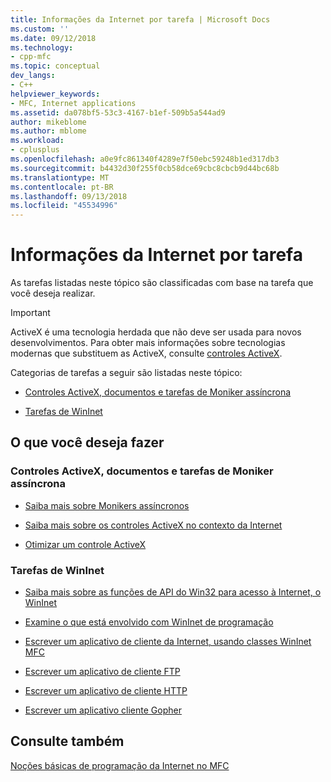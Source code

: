 ```yaml
---
title: Informações da Internet por tarefa | Microsoft Docs
ms.custom: ''
ms.date: 09/12/2018
ms.technology:
- cpp-mfc
ms.topic: conceptual
dev_langs:
- C++
helpviewer_keywords:
- MFC, Internet applications
ms.assetid: da078bf5-53c3-4167-b1ef-509b5a544ad9
author: mikeblome
ms.author: mblome
ms.workload:
- cplusplus
ms.openlocfilehash: a0e9fc861340f4289e7f50ebc59248b1ed317db3
ms.sourcegitcommit: b4432d30f255f0cb58dce69cbc8cbcb9d44bc68b
ms.translationtype: MT
ms.contentlocale: pt-BR
ms.lasthandoff: 09/13/2018
ms.locfileid: "45534996"
---
```

# <a name="internet-information-by-task"></a>Informações da Internet por tarefa
As tarefas listadas neste tópico são classificadas com base na tarefa que você deseja realizar.  

>[!IMPORTANT]
> ActiveX é uma tecnologia herdada que não deve ser usada para novos desenvolvimentos. Para obter mais informações sobre tecnologias modernas que substituem as ActiveX, consulte [controles ActiveX](activex-controls.md).
  
 Categorias de tarefas a seguir são listadas neste tópico:  
  
-   [Controles ActiveX, documentos e tarefas de Moniker assíncrona](#_core_activex_controls.2c_.documents_and_asynchronous_moniker_tasks)  
  
-   [Tarefas de WinInet](#_core_wininet_tasks)  
  
## <a name="what-do-you-want-to-do"></a>O que você deseja fazer  
  
###  <a name="_core_activex_controls.2c_.documents_and_asynchronous_moniker_tasks"></a> Controles ActiveX, documentos e tarefas de Moniker assíncrona  
  
-   [Saiba mais sobre Monikers assíncronos](../mfc/asynchronous-monikers-on-the-internet.md)  
  
-   [Saiba mais sobre os controles ActiveX no contexto da Internet](../mfc/activex-controls-on-the-internet.md)  
  
-   [Otimizar um controle ActiveX](../mfc/mfc-activex-controls-optimization.md)  
  
###  <a name="_core_wininet_tasks"></a> Tarefas de WinInet  
  
-   [Saiba mais sobre as funções de API do Win32 para acesso à Internet, o WinInet](../mfc/wininet-basics.md)  
  
-   [Examine o que está envolvido com WinInet de programação](../mfc/win32-internet-extensions-wininet.md)  
  
-   [Escrever um aplicativo de cliente da Internet, usando classes WinInet MFC](../mfc/writing-an-internet-client-application-using-mfc-wininet-classes.md)  
  
-   [Escrever um aplicativo de cliente FTP](../mfc/steps-in-a-typical-ftp-client-application.md)  
  
-   [Escrever um aplicativo de cliente HTTP](../mfc/steps-in-a-typical-http-client-application.md)  
  
-   [Escrever um aplicativo cliente Gopher](../mfc/steps-in-a-typical-gopher-client-application.md)  
  
## <a name="see-also"></a>Consulte também  
 [Noções básicas de programação da Internet no MFC](../mfc/mfc-internet-programming-basics.md)

